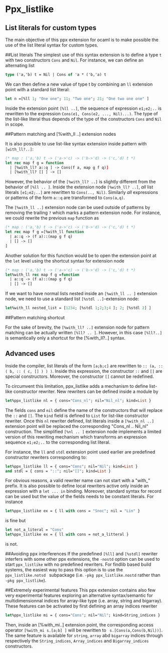 # Ppx_listlike

## List literals for custom types
The main objective of this ppx extension for ocaml is to make possible the use of the list literal syntax for custom types.

##List literals
The simplest use of this syntax extension is to define a type `t` with two constructors `Cons` and `Nil`. For instance, we can define an alternating list
```Ocaml
type ('a,'b) t = Nil | Cons of 'a * ('b,'a) t
```

We can then define a new value of type t by combining an `ll` extension point with a standard list literal:
```Ocaml
let n =[%ll 1; "One one"; 11; "Two one"; 21; "One two one one" ]
```

Inside the extension point `[%ll ..]`, the sequence of expression `e1;e2;..` is rewritten to the expression `Cons(e1, Cons(e2, ..., Nil)...)`. The type of the list-like literal thus depends of the type of the constructors `Cons` and `Nil` in scope.

##Pattern matching and [%with_ll ..] extension nodes

It is also possible to use list-like syntax extension inside pattern with `[with_ll?..]`:
```Ocaml
(* map : ('a,'b) t -> ('a->'c) -> ('b->'d) -> ('c,'d) t *)
let rec map f g = function
  | [%with_ll? a::q ] -> Cons(f a, map g f q)]
  | [%with_ll? [] ] -> []
```
However, the behavior of the `[%with_ll? ..]` is slightly different from the behavior of `[%ll .. ]`. Inside the extension node `[%with_ll? ..]`, *all* list literals `[e1;e2;..]` are rewritten to `Cons(.., Nil)`. Similarly *all* expressions or patterns of the form `a::q` are transformed to `Cons(a,q)`.

The `[%with_ll ..]` extension node can be used outside of patterns by removing the trailing `?` which marks a pattern extension node. For instance, we could rewrite the previous `map` function as
```Ocaml
(* map : ('a,'b) t -> ('a->'c) -> ('b->'d) -> ('c,'d) t *)
let rec map f g =[%with_ll function
  | a::q -> (f a)::(map g f q)
  | [] -> []
]
```
Another solution for this function would be to open the extension point at the
`let` level using the shortcut syntax for extension node
```Ocaml
(* map : ('a,'b) t -> ('a->'c) -> ('b->'d) -> ('c,'d) t *)
let%with_ll rec map f g =function
  | a::q -> (f a)::(map g f q)
  | [] -> []
```

If we want to have normal lists nested inside an `[%with_ll .. ]` extension node, we need to use a standard list `[%stdl ..]`-extension node:
```Ocaml
let%with_ll nested_list = [1234; [%stdl 1;2;3;4 ]; 2; [%stdl 2] ]
```

##Pattern matching shortcut

For the sake of brevity, the `[%with_ll? ..]` extension node for pattern matching can be actually written `[%ll? .. ]`. However, in this case `[%ll?..]` is semantically only a shortcut for the [%with_ll?..] syntax.

## Advanced uses
Inside the compiler, list literals of the form `[a;b;c]` are rewritten to
` :: (a, :: ( b, :: ( c, [] ) ) ) `. Inside this expression, the constructor `::` and `[]` are special constructors. Moreover, the constructor `[]` cannot be redefined.

To circumvent this limitation, ppx_listlike adds a mechanism to define list-like constructor rewriter. New rewriters can be defined inside a module by
```Ocaml
let%ppx_listlike nl = { cons="Cons_nl"; nil="Nil_nl"; kind=List } 
```
The fields `cons` and `nil` define the name of the constructors that will replace the `::` and `[]`. The `kind` field is defined to `List` for list-like constructor rewriter. Once this `nl` rewriter defined, list literals inside a `[%with_nl ..]`
extension point will be replaced the corresponding "Cons_nl .. Nil_nl" construction.
The simplified `[%nl .. ]` extension node implements a limited version of this rewriting mechanism which transforms an expression sequence `e1;e2;..` to the corresponding list literal.

For instance, the `ll` and `stdl` extension point used earlier are predefined constructor rewriters corresponding to:
```Ocaml
let%ppx_listlike ll = { cons="Cons"; nil="Nil"; kind=List }
and stdl = { cons = "::"; nil="[]"; kind=List }
```
For obvious reasons, a valid rewriter name can not start with a "with_" prefix. It is also possible to define local rewriters active only inside an expression with a `let ... in` binding. Moreover, standard syntax for record can be used but the value of the fields needs to be constant literals. For instance 
```Ocaml
let%ppx_listlike ex = { ll with cons = "Snoc"; nil = "Lin" }
```
is fine but 
```Ocaml
let not_a_literal = "Cons"
let%ppx_listlike ex = { ll with cons = not_a_litteral }
```
is not.

##Avoiding ppx interferences
If the predefined  `[%ll]` and `[%stdl]` rewriter interfers with some other ppx extensions, the `-nostd` option can be used to start `ppx_listlike` with no predefined rewriters. For findlib based build systems, the easiest way to pass this option is to use the `ppx_listlike.notsd ` subpackage (i.e. ` -pkg ppx_listlike.nostd ` rather than 
`-pkg ppx_listlike`).

##Extremely experimental features
This ppx extension contains also few very experimental features exploring an alternative syntax/semantic for multidimensionnal indices for array-like type (i.e. array, string and bigarray). These features can be activated by first defining an array indices rewriter
```Ocaml
let%ppx_listlike mi = { cons="Cons"; nil="Nil"; kind=String_indices } 
```
Then, inside an [%with_mi..] extension point, the corresponding access operator
`[%with_mi s.[a;b] ]` will be rewritten to ` s.[Cons(a,Cons(b,Nil))]`. The same feature is available for `string`, `array` abd `bigarray` indices through
respectively the `String_indices`, `Array_indices` and `Bigarray_indices` constructors.
